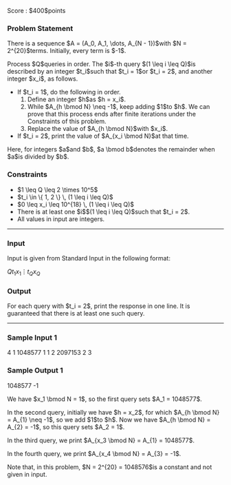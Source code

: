 
<div>

<span>

<span>

<p>
Score : $400$points
</p>

<div>

<section>

### **Problem Statement**

<p>
There is a sequence $A = (A_0, A_1, \dots, A_{N - 1})$with $N = 2^{20}$terms. Initially, every term is $-1$.
</p>

<p>
Process $Q$queries in order. The $i$-th query $(1 \leq i \leq Q)$is described by an integer $t_i$such that $t_i = 1$or $t_i = 2$, and another integer $x_i$, as follows.
</p>

<ul>

<li>
If $t_i = 1$, do the following in order.
<ol>

<li>
Define an integer $h$as $h = x_i$.
</li>

<li>
While $A_{h \bmod N} \neq -1$, keep adding $1$to $h$. We can prove that this process ends after finite iterations under the Constraints of this problem.
</li>

<li>
Replace the value of $A_{h \bmod N}$with $x_i$.
</li>

</ol>

</li>

<li>
If $t_i = 2$, print the value of $A_{x_i \bmod N}$at that time.
</li>

</ul>

<p>
Here, for integers $a$and $b$, $a \bmod b$denotes the remainder when $a$is divided by $b$.
</p>

</section>

</div>

<div>

<section>

### **Constraints**

<ul>

<li>
$1 \leq Q \leq 2 \times 10^5$
</li>

<li>
$t_i \in \{ 1, 2 \} \, (1 \leq i \leq Q)$
</li>

<li>
$0 \leq x_i \leq 10^{18} \, (1 \leq i \leq Q)$
</li>

<li>
There is at least one $i$$(1 \leq i \leq Q)$such that $t_i = 2$.
</li>

<li>
All values in input are integers.
</li>

</ul>

</section>

</div>

---

<div>

<div>

<section>

### **Input**

<p>
Input is given from Standard Input in the following format:
</p>

<div>

$Q$$t_1$$x_1$$\vdots$$t_{Q}$$x_{Q}$
</div>

</section>

</div>

<div>

<section>

### **Output**

<p>
For each query with $t_i = 2$, print the response in one line. It is guaranteed that there is at least one such query.
</p>

</section>

</div>

</div>

---

<div>

<section>

### **Sample Input 1**

<div>

4
1 1048577
1 1
2 2097153
2 3

</div>

</section>

</div>

<div>

<section>

### **Sample Output 1**

<div>

1048577
-1

</div>

<p>
We have $x_1 \bmod N = 1$, so the first query sets $A_1 = 1048577$.
</p>

<p>
In the second query, initially we have $h = x_2$, for which $A_{h \bmod N} = A_{1} \neq -1$, so we add $1$to $h$. Now we have $A_{h \bmod N} = A_{2} = -1$, so this query sets $A_2 = 1$.
</p>

<p>
In the third query, we print $A_{x_3 \bmod N} = A_{1} = 1048577$.
</p>

<p>
In the fourth query, we print $A_{x_4 \bmod N} = A_{3} = -1$.
</p>

<p>
Note that, in this problem, $N = 2^{20} = 1048576$is a constant and not given in input.
</p>

</section>

</div>

</span>

</span>

</div>
